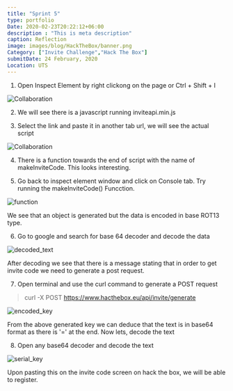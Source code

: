 ```yaml
---
title: "Sprint 5"
type: portfolio
Date: 2020-02-23T20:22:12+06:00
description : "This is meta description"
caption: Reflection
image: images/blog/HackTheBox/banner.png
Category: ["Invite Challenge","Hack The Box"]
submitDate: 24 February, 2020
Location: UTS
---
```


1. Open Inspect Element by right clickong on the page or Ctrl + Shift + I

![Collaboration](/images/blog/HackTheBox/page_source.PNG)

2. We will see there is a javascript running inviteapi.min.js

3. Select the link and paste it in another tab url, we will see the actual script

![Collaboration](/images/blog/HackTheBox/script.PNG)

4. There is a function towards the end of script with the name of makeInviteCode. This looks interesting.

5. Go back to inspect element window and click on Console tab. Try running the makeInviteCode() Funcction.

![function](/images/blog/HackTheBox/function.PNG)

We see that an object is generated but the data is encoded in base ROT13 type.

6. Go to google and search for base 64 decoder and decode the data

![decoded_text](/images/blog/HackTheBox/decoded_text.PNG)

After decoding we see that there is a message stating that in order to get invite code we need to generate a post request.

7. Open terminal and use the curl command to generate a POST request

> curl -X POST https://www.hacthebox.eu/api/invite/generate

![encoded_key](/images/blog/HackTheBox/encoded_key.PNG)

From the above generated key we can deduce that the text is in base64 format as there is '=' at the end. Now lets, decode the text

8. Open any base64 decoder and decode the text

![serial_key](/images/blog/HackTheBox/serial_key.PNG)

Upon pasting this on the invite code screen on hack the box, we will be able to register.

